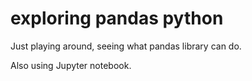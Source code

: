 # exploring pandas python

Just playing around, seeing what pandas library can do.

Also using Jupyter notebook.
